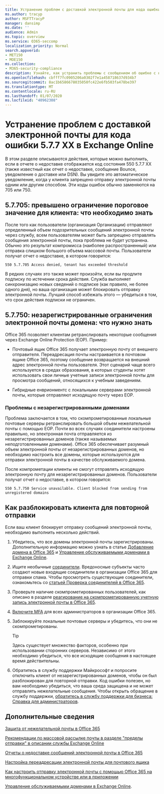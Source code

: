 ```yaml
---
title: Устранение проблем с доставкой электронной почты для кода ошибки 5.7.7 XX в Exchange Online
ms.author: tracyp
author: MSFTTracyP
manager: dansimp
ms.date: ''
audience: Admin
ms.topic: overview
ms.service: O365-seccomp
localization_priority: Normal
search.appverid:
- MET150
- MOE150
ms.collection:
- M365-security-compliance
description: Узнайте, как устранить проблемы с сообщением об ошибке с кодом 5.7.7 XX в Exchange Online (клиент заблокирован от отправки почты).
ms.openlocfilehash: cbfff7fc0905206a0302f7e1a458718637d934b7
ms.sourcegitcommit: 8ac1b6586678035050fc422e6fb503fa478be397
ms.translationtype: MT
ms.contentlocale: ru-RU
ms.lasthandoff: 01/07/2020
ms.locfileid: "40962308"
---
```

# <a name="fix-email-delivery-issues-for-error-code-577xx-in-exchange-online"></a>Устранение проблем с доставкой электронной почты для кода ошибки 5.7.7 XX в Exchange Online

В этом разделе описываются действия, которые можно выполнить, если в отчете о недоставке отображается код состояния 550 5.7.7 XX (также известный как отчет о недоставке, сообщение Bounce, уведомление о доставке или DSN). Вы увидите это автоматическое уведомление, когда у клиента запрещено отправку электронной почты одним или другим способом. Эти коды ошибок обычно заменяются на 705 или 750.

## <a name="57705-tenant-has-exceeded-threshold-restriction-what-you-need-to-know"></a>5.7.705: превышено ограничение пороговое значение для клиента: что необходимо знать

После того как пользователи (организация Организации) отправляют определенный объем подозрительных сообщений электронной почты через службу, всем пользователям может быть запрещено отправлять сообщения электронной почты, пока проблема не будет устранена. Обычно это результат компромисса (наиболее распространенный) или отправка слишком большого объема массовой почты. Пользователи получат отчет о недоставке, в котором говорится:

`550 5.7.705 Access denied, tenant has exceeded threshold`

В редких случаях это также может произойти, если вы продлите подписку по истечении срока действия. Служба выполняет синхронизацию новых сведений о подписке (как правило, не более одного дня), но ваша организация может блокировать отправку электронной почты. Лучший способ избежать этого — убедиться в том, что срок действия подписки не ограничен.

## <a name="57750-unregistered-domain-email-restriction-what-you-need-to-know"></a>5.7.750: незарегистрированные ограничения электронной почты домена: что нужно знать

Office 365 позволяет клиентам ретранслировать некоторые сообщения через Exchange Online Protection (EOP). Пример:

- Почтовый ящик Office 365 получает электронную почту от внешнего отправителя. Переадресация почты настраивается в почтовом ящике Office 365, поэтому сообщение возвращается на внешний адрес электронной почты пользователя. Этот сценарий чаще всего используется в средах образования, в которых студенты хотят использовать свои личные учетные записи электронной почты для просмотра сообщений, относящихся к учебным заведениям.

- Гибридные енврионментс с локальными серверами электронной почты, которые отправляют исходящую почту через EOP.

### <a name="problems-with-unregistered-domains"></a>Проблемы с незарегистрированными доменами

Проблема заключается в том, что скомпрометированные локальные почтовые серверы ретранслировать большой объем нежелательной почты с помощью EOP. Почти во всех случаях соединители настроены правильно, но электронная почта отправляется из незарегистрированных доменов (также называемых неподготовленными доменами). Office 365 обеспечивает разумный объем электронной почты от незарегистрированных доменов, но необходимо настроить все домены, которые используются для отправки электронной почты в качестве обслуживаемого домена.

После компрометации клиенты не смогут отправлять исходящую электронную почту для незарегистрированных доменов. Пользователи получат отчет о недоставке, в котором говорится:

`550 5.7.750 Service unavailable. Client blocked from sending from unregistered domains`

## <a name="how-to-unblocking-tenant-in-order-to-send-again"></a>Как разблокировать клиента для повторной отправки

Если ваш клиент блокирует отправку сообщений электронной почты, необходимо выполнить несколько действий.

1. Убедитесь, что все домены электронной почты зарегистрированы. Дополнительную информацию можно узнать в статье [Добавление домена в Office 365](https://docs.microsoft.com/office365/admin/setup/add-domain) и [Управление обслуживаемыми доменами в Exchange Online](https://docs.microsoft.com/exchange/mail-flow-best-practices/manage-accepted-domains/manage-accepted-domains).

2. Ищите необычные [соединители](https://docs.microsoft.com/exchange/mail-flow-best-practices/use-connectors-to-configure-mail-flow/use-connectors-to-configure-mail-flow). Вредоносные субъекты часто создают новые входящие соединители в организации Office 365 для отправки спама. Чтобы просмотреть существующие соединители, ознакомьтесь со [статьей Проверка соединителей в Office 365](https://docs.microsoft.com/exchange/mail-flow-best-practices/use-connectors-to-configure-mail-flow/validate-connectors).

3. Проверьте наличие скомпрометированных пользователей, как описано в разделе [реагирование на скомпрометированную учетную запись электронной почты в Office 365](responding-to-a-compromised-email-account.md).

4. [Включите MFA](https://docs.microsoft.com/office365/admin/security-and-compliance/set-up-multi-factor-authentication) для всех администраторов в организации Office 365.

5. Заблокируйте локальные почтовые серверы и убедитесь, что они не скомпрометированы.

   > [!TIP]
   > Здесь существует множество факторов, особенно при использовании сторонних серверов. Независимо от этого необходимо убедиться, что все исходящие сообщения в настоящее время действительны.

6. Обратитесь в службу поддержки Майкрософт и попросите отключить клиент от незарегистрированных доменов, чтобы он был разблокирован для повторной отправки. Код ошибки полезен, но вам необходимо убедиться, что ваша среда защищена и не может отправлять нежелательные сообщения. Чтобы открыть обращение в службу поддержки, [обратитесь в службу поддержки для бизнеса: Справка для администраторов](https://docs.microsoft.com/office365/admin/contact-support-for-business-products).

## <a name="for-more-information"></a>Дополнительные сведения

[Защита от нежелательной почты в Office 365](anti-spam-protection.md)

[Рекомендации по массовой рассылке почты в разделе "пределы отправки" в описании службы Exchange Online](https://docs.microsoft.com/office365/servicedescriptions/exchange-online-service-description/exchange-online-limits#receiving-and-sending-limits)

[Отчеты о недоставке сообщений электронной почты в Office 365](https://docs.microsoft.com/exchange/mail-flow-best-practices/non-delivery-reports-in-exchange-online/non-delivery-reports-in-exchange-online)

[Настройка переадресации электронной почты для почтового ящика](https://docs.microsoft.com/exchange/recipients-in-exchange-online/manage-user-mailboxes/configure-email-forwarding)

[Как настроить отправку электронной почты с помощью Office 365 на многофункциональном устройстве или в приложении](https://docs.microsoft.com/Exchange/mail-flow-best-practices/how-to-set-up-a-multifunction-device-or-application-to-send-email-using-office-3)

[Управление обслуживаемыми доменами в Exchange Online](https://docs.microsoft.com/exchange/mail-flow-best-practices/manage-accepted-domains/manage-accepted-domains).
